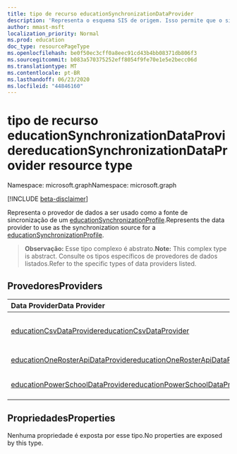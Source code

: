 ```yaml
---
title: tipo de recurso educationSynchronizationDataProvider
description: 'Representa o esquema SIS de origem. Isso permite que o sistema saiba como mapear os dados de entrada para o esquema do Azure Active Directory (Azure AD). '
author: mmast-msft
localization_priority: Normal
ms.prod: education
doc_type: resourcePageType
ms.openlocfilehash: be0f50ec3cff0a8eec91cd43b4bb08371db806f3
ms.sourcegitcommit: b083a570375252eff8054f9fe70e1e5e2becc06d
ms.translationtype: MT
ms.contentlocale: pt-BR
ms.lasthandoff: 06/23/2020
ms.locfileid: "44846160"
---
```

# <a name="educationsynchronizationdataprovider-resource-type"></a><span data-ttu-id="87eeb-104">tipo de recurso educationSynchronizationDataProvider</span><span class="sxs-lookup"><span data-stu-id="87eeb-104">educationSynchronizationDataProvider resource type</span></span>

<span data-ttu-id="87eeb-105">Namespace: microsoft.graph</span><span class="sxs-lookup"><span data-stu-id="87eeb-105">Namespace: microsoft.graph</span></span>

[!INCLUDE [beta-disclaimer](../../includes/beta-disclaimer.md)]

<span data-ttu-id="87eeb-106">Representa o provedor de dados a ser usado como a fonte de sincronização de um [educationSynchronizationProfile].</span><span class="sxs-lookup"><span data-stu-id="87eeb-106">Represents the data provider to use as the synchronization source for a [educationSynchronizationProfile].</span></span>

> <span data-ttu-id="87eeb-107">**Observação:** Esse tipo complexo é abstrato.</span><span class="sxs-lookup"><span data-stu-id="87eeb-107">**Note:** This complex type is abstract.</span></span> <span data-ttu-id="87eeb-108">Consulte os tipos específicos de provedores de dados listados.</span><span class="sxs-lookup"><span data-stu-id="87eeb-108">Refer to the specific types of data providers listed.</span></span>

## <a name="providers"></a><span data-ttu-id="87eeb-109">Provedores</span><span class="sxs-lookup"><span data-stu-id="87eeb-109">Providers</span></span>

| <span data-ttu-id="87eeb-110">Data Provider</span><span class="sxs-lookup"><span data-stu-id="87eeb-110">Data Provider</span></span>                                                             | <span data-ttu-id="87eeb-111">Descrição</span><span class="sxs-lookup"><span data-stu-id="87eeb-111">Description</span></span>                                                                                        |
|:--------------------------------------------------------------------------|:---------------------------------------------------------------------------------------------------|
| <span data-ttu-id="87eeb-112">[educationCsvDataProvider]</span><span class="sxs-lookup"><span data-stu-id="87eeb-112">[educationCsvDataProvider]</span></span>                                                | <span data-ttu-id="87eeb-113">Arquivos CSV carregados para a [URL SAS](../api/educationsynchronizationprofile-uploadurl.md) do perfil</span><span class="sxs-lookup"><span data-stu-id="87eeb-113">CSV files uploaded to the Profile's [SAS URL](../api/educationsynchronizationprofile-uploadurl.md)</span></span> |
| [<span data-ttu-id="87eeb-114">educationOneRosterApiDataProvider</span><span class="sxs-lookup"><span data-stu-id="87eeb-114">educationOneRosterApiDataProvider</span></span>](educationonerosterapidataprovider.md) | <span data-ttu-id="87eeb-115">API do OneRoster v 1.1</span><span class="sxs-lookup"><span data-stu-id="87eeb-115">OneRoster v1.1 API</span></span>                                                                                 |
| <span data-ttu-id="87eeb-116">[educationPowerSchoolDataProvider]</span><span class="sxs-lookup"><span data-stu-id="87eeb-116">[educationPowerSchoolDataProvider]</span></span>                                        | <span data-ttu-id="87eeb-117">API da PowerSchool</span><span class="sxs-lookup"><span data-stu-id="87eeb-117">PowerSchool API</span></span>                                                                                    |

## <a name="properties"></a><span data-ttu-id="87eeb-118">Propriedades</span><span class="sxs-lookup"><span data-stu-id="87eeb-118">Properties</span></span>

<span data-ttu-id="87eeb-119">Nenhuma propriedade é exposta por esse tipo.</span><span class="sxs-lookup"><span data-stu-id="87eeb-119">No properties are exposed by this type.</span></span>

[educationsynchronizationprofile]: educationsynchronizationprofile.md
[educationcsvdataprovider]: educationCsvDataProvider.md
[educationsynchronizationdataprovider]: educationSynchronizationDataProvider.md
[educationpowerschooldataprovider]: educationPowerSchoolDataProvider.md
[educationcsvdataprovider]: educationCsvDataProvider.md
